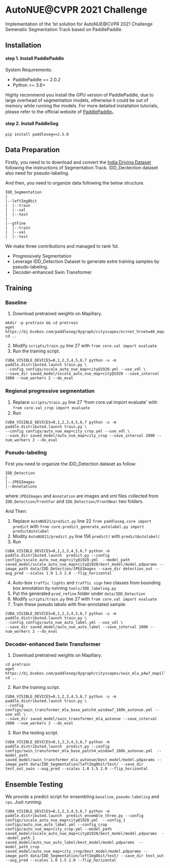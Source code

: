 # AutoNUE@CVPR 2021 Challenge
Implementation of the 1st solution for AutoNUE@CVPR 2021 Challenge Semenatic Segmentation Track based on PaddlePaddle.

## Installation

#### step 1. Install PaddlePaddle

System Requirements:
* PaddlePaddle == 2.0.2
* Python >= 3.6+

Highly recommend you install the GPU version of PaddlePaddle, due to large overhead of segmentation models, otherwise it could be out of memory while running the models. For more detailed installation tutorials, please refer to the official website of [PaddlePaddle](https://www.paddlepaddle.org.cn/install/quick?docurl=/documentation/docs/zh/2.0/install/)。


#### step 2. Install PaddleSeg

```shell
pip install paddleseg==2.5.0
```

## Data Preparation

Firstly, you need to to download and convert the [India Driving Dataset](https://idd.insaan.iiit.ac.in/evaluation/autonue21/#bm5) following the instructions of Segmentation Track. IDD_Dectection dataset also need for pseudo-labeling.

And then, you need to organize data following the below structure.

    IDD_Segmentation
    |
    |--leftImg8bit
    |  |--train
    |  |--val
    |  |--test
    |
    |--gtFine
    |  |--train
    |  |--val
    |  |--test

We make three contributions and managed to rank 1st.
- Progressively Segmentation
- Leverage IDD_Detection Dataset to generate extre training samples by pseudo-labeling.
- Decoder-enhanced Swin Transformer

## Training

### Baseline
1. Download pretrained weights on Mapillary.

```shell
mkdir -p pretrain && cd pretrain
wget https://bj.bcebos.com/paddleseg/dygraph/cityscapes/ocrnet_hrnetw48_mapillary/pretrained.pdparams
cd ..
```
2. Modify `scripts/train.py` line 27 with `from core.val import evaluate`
3. Run the training script.
```shell
CUDA_VISIBLE_DEVICES=0,1,2,3,4,5,6,7 python -u -m paddle.distributed.launch train.py \
--config configs/sscale_auto_nue_map+city@1920.yml --use_vdl \
--save_dir saved_model/sscale_auto_nue_map+city@1920 --save_interval 2000 --num_workers 2 --do_eval
```

### Regional progressive segmentation
1. Replace `scripts/train.py` line 27 'from core.val import evaluate' with `from core.val_crop import evaluate`
2. Run
```shell
CUDA_VISIBLE_DEVICES=0,1,2,3,4,5,6,7 python -u -m paddle.distributed.launch train.py \
--config configs/auto_nue_map+city_crop.yml --use_vdl \
--save_dir saved_model/auto_nue_map+city_crop --save_interval 2000 --num_workers 2 --do_eval
```

### Pseudo-labeling
First you need to organize the IDD_Detection dataset as follow:


    IDD_Detection
    |
    |--JPEGImages
    |--Annotations


where `JPEGImages` and `Annotation` are images and xml files collected from `IDD_Detection/FrontFar` and `IDD_Detection/FrontNear` two folders.

And Then:
1. Replace `AutoNUE21/predict.py` line 22 `from paddleseg.core import predict` with `from core.predict_generate_autolabel.py import predictAutolabel`
2. Modity `AutoNUE21/predict.py` line 156 `predict(` with `predictAutolabel(`
3. Run
```shell
CUDA_VISIBLE_DEVICES=0,1,2,3,4,5,6,7 python -m paddle.distributed.launch  predict.py --config configs/sscale_auto_nue_map+city@1920.yml  --model_path saved_model/sscale_auto_nue_map+city@1920/best_model/model.pdparams --image_path data/IDD_Detection/JPEGImages --save_dir detection_out --aug_pred --scales 1.0 1.5 2.0 --flip_horizontal
```
4. Auto-box `traffic lights` and `traffic sign` two classes from bounding box annotation by running `tools/IDD_labeling.py`
5. Put the generated `pred_refine` folder under `data/IDD_Detection`
5. Modify `scripts/train.py` line 27 with `from core.val import evaluate`
6. Train these pseudo labels with fine-annotated sample:
```shell
CUDA_VISIBLE_DEVICES=0,1,2,3,4,5,6,7 python -u -m paddle.distributed.launch train.py \
--config configs/auto_nue_auto_label.yml --use_vdl \
--save_dir saved_model/auto_nue_auto_label --save_interval 2000 --num_workers 2 --do_eval
```

### Decoder-enhanced Swin Transformer

1. Download pretrained weights on Mapillary.

```shell
cd pretrain
wget https://bj.bcebos.com/paddleseg/dygraph/cityscapes/swin_mla_p4w7_mapillary/pretrained_swin.pdparams
cd ..
```

2. Run the training script.
```shell
CUDA_VISIBLE_DEVICES=0,1,2,3,4,5,6,7 python -u -m paddle.distributed.launch train.py \
--config configs/swin_transformer_mla_base_patch4_window7_160k_autonue.yml --use_vdl \
--save_dir saved_model/swin_transformer_mla_autonue --save_interval 2000 --num_workers 2 --do_eval
```
3. Run the testing script.
```shell
CUDA_VISIBLE_DEVICES=0,1,2,3,4,5,6,7 python -m paddle.distributed.launch  predict.py --config configs/swin_transformer_mla_base_patch4_window7_160k_autonue.yml  --model_path saved_model/swin_transformer_mla_autonue/best_model/model.pdparams --image_path data/IDD_Segmentation/leftImg8bit/test/ --save_dir test_out_swin --aug_pred --scales 1.0 1.5 2.0 --flip_horizontal
```

## Ensemble Testing
We provide a predict script for ensembling `baseline`, `pseudo-labeling` and `rps`.
Just running:
```shell
CUDA_VISIBLE_DEVICES=0,1,2,3,4,5,6,7 python -m paddle.distributed.launch  predict_ensemble_three.py --config configs/sscale_auto_nue_map+city@1920.yml  --config_1 configs/auto_nue_auto_label.yml --config_crop configs/auto_nue_map+city_crop.yml --model_path saved_model/sscale_auto_nue_map+city@1920/best_model/model.pdparams  --model_path_1 saved_model/auto_nue_auto_label/best_model/model.pdparams  --model_path_crop saved_model/auto_nue_map+city_crop/best_model/model.pdparams --image_path data/IDD_Segmentation/leftImg8bit/test/ --save_dir test_out --aug_pred --scales 1.0 1.5 2.0 --flip_horizontal
```
